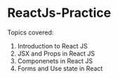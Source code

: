 # ReactJs-Practice
Topics covered:
1. Introduction to React JS
2. JSX and Props in React JS
3. Componenets in React JS
4. Forms and Use state in React
